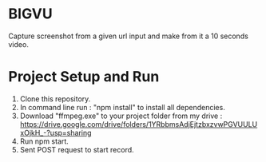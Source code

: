 # BIGVU 
Capture screenshot from a given url input and make from it a 10 seconds video.

# Project Setup and Run
1. Clone this repository.
2. In command line run : "npm install" to install all dependencies.
3. Download "ffmpeg.exe" to your project folder from my drive : https://drive.google.com/drive/folders/1YRbbmsAdjEjtzbxzvwPGVUULUxOjkH_-?usp=sharing
4. Run npm start.
5. Sent POST request to start record.

